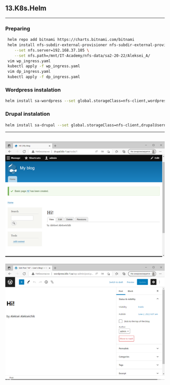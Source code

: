 ## 13.K8s.Helm
---
### Preparing
``` bash
 helm repo add bitnami https://charts.bitnami.com/bitnami
 helm install nfs-subdir-external-provisioner nfs-subdir-external-provisioner/nfs-subdir-external-provisioner \
    --set nfs.server=192.168.37.105 \
    --set nfs.path=/mnt/IT-Academy/nfs-data/sa2-20-22/Aleksei_A/
 vim wp_ingress.yaml
 kubectl apply -f wp_ingress.yaml
 vim dp_ingress.yaml
 kubectl apply -f dp_ingress.yaml
 ```
 ### Wordpress instalation
 ``` bash
helm install sa-wordpress --set global.storageClass=nfs-client,wordpressUsername=admin bitnami/wordpress
 ```
 ### Drupal instalation
 ``` bash
helm install sa-drupal --set global.storageClass=nfs-client,drupalUsername=admin,drupalPassword=qwerty bitnami/drupal
 ```
 ---
 ![drupal](drupal.png)
 ---
 ![wordpress](wordpress.png)